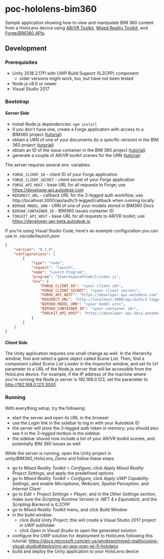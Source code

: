 # poc-hololens-bim360

Sample application showing how to view and manipulate BIM 360 content from a HoloLens device
using [AR/VR Toolkit](http://forgetoolkit.com), [Mixed Reality Toolkit](https://github.com/Microsoft/MixedRealityToolkit-Unity),
and [Forge/BIM360 APIs](https://forge.autodesk.com/en/docs/bim360/v1).

## Development

### Prerequisites

- Unity 2018.2.17f1 with UWP Build Support (IL2CPP) component
    - older versions might work, too, but have not been tested
- Node.js v8.0 or newer
- Visual Studio 2017

### Bootstrap

#### Server Side

- install Node.js dependencies: `npm install`
- if you don't have one, create a Forge application with access to a BIM360 project ([tutorial](https://forge.autodesk.com/en/docs/bim360/v1/tutorials/getting-started/manage-access-to-docs))
- obtain a URN of one of your documents (to a specific version) in the BIM 360 project ([tutorial](https://forge.autodesk.com/en/docs/bim360/v1/tutorials/documen-management/download-document/#step-4-find-the-storage-object-id-for-the-file))
- obtain an ID of the issue container in the BIM 360 project ([tutorial](https://forge.autodesk.com/en/docs/bim360/v1/tutorials/issues/retrieve-container-id))
- generate a couple of AR/VR toolkit scenes for the URN ([tutorial](http://forgetoolkit.com/#/tutorial?id=step-2-set-up-a-scene))

The server requires several env. variables:
- `FORGE_CLIENT_ID` - client ID of your Forge application
- `FORGE_CLIENT_SECRET` - client secret of your Forge application
- `FORGE_API_HOST` - base URL for all requests to Forge; use https://developer.api.autodesk.com
- `REDIRECT_URL` - callback URL for the 3-legged auth workflow; use http://localhost:3000/api/auth/3-legged/callback when running locally
- `BIM360_MODEL_URN` - URN of one of your models stored in BIM360 Docs
- `BIM360_CONTAINER_ID` - BIM360 issues container ID
- `TOOLKIT_API_HOST` - base URL for all requests to AR/VR toolkit; use https://developer-api-beta.autodesk.io

If you're using Visual Studio Code, here's an example configuration you can use in _.vscode/launch.json_:
```json
{
    "version": "0.2.0",
    "configurations": [
        {
            "type": "node",
            "request": "launch",
            "name": "Launch Program",
            "program": "${workspaceFolder}/index.js",
            "env": {
                "FORGE_CLIENT_ID": "<your client id>",
                "FORGE_CLIENT_SECRET": "<your client secret>",
                "FORGE_API_HOST": "https://developer.api.autodesk.com",
                "REDIRECT_URL": "http://localhost:3000/api/auth/3-legged/callback",
                "BIM360_MODEL_URN": "<your model urn>",
                "BIM360_CONTAINER_ID": "<your container id>",
                "TOOLKIT_API_HOST": "https://developer-api-beta.autodesk.io"
            }
        }
    ]
}
```

#### Client Side

The Unity application requires one small change as well. In the _Hierarchy_ window, find and select
a game object called _Scene List_. Then, find a component called _Scene List Loader_ in the _Inspector_
window, and set its _Url_ parameter to a URL of the Node.js server that will be accessible
from the HoloLens device. For example, if the IP address of the machine where you're running the Node.js
server is 192.168.0.123, set the parameter to _http://192.168.0.123:3000_.

### Running

With everything setup, try the following:
- start the server and open its URL in the browser
- use the _Login_ link in the sidebar to log in with your Autodesk ID
- the server will store the 3-legged auth token in memory; you should also see it in the _3-legged_ textbox in the sidebar
- the sidebar should now include a list of your AR/VR toolkit scenes, and potentially BIM 360 issues as well

While the server is running, open the Unity project in _unity/BIM360\_HoloLens\_Demo_ and follow these steps:
- go to _Mixed Reality Toolkit_ > _Configure_, click _Apply Mixed Reality Project Settings_, and apply the predefined options
- go to _Mixed Reality Toolkit_ > _Configure_, click _Apply UWP Capability Settings_,
and enable _Microphone_, _Webcam_, _Spatial Perception_, and _Internet Client_
- go to _Edit_ > _Project Settings_ > _Player_, and in the _Other Settings_ section, make sure the _Scripting Runtime Version_
is _.NET 4.x Equivalent_, and the _Scripting Backend_ is _IL2CPP_
- go to _Mixed Reality Toolkit_ menu, and click _Build Window_
- in the build window:
    - click _Build Unity Project_; this will create a Visual Studio 2017 project in _UWP_ subfolder
    - click _Open in Visual Studio_ to open the generated solution
- configure the UWP solution for deployment to HoloLens following this tutorial: https://docs.microsoft.com/en-us/windows/mixed-reality/using-visual-studio#deploying-an-app-over-wi-fi-hololens
- build and deploy the Unity application to your HoloLens device